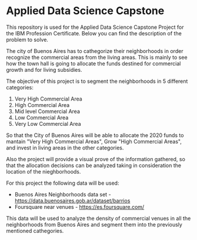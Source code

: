 # Applied Data Science Capstone

This repository is used for the Applied Data Science Capstone Project for the IBM Profession Certificate. Below you can find the description of the problem to solve.

The city of Buenos Aires has to cathegorize their neighborhoods in order recognize the commercial areas from the living areas. This is mainly to see how the town hall is going to allocate the funds destined for commercial growth and for living subsidies.

The objective of this project is to segment the neighborhoods in 5 different categories:

1. Very High Commercial Area
2. High Commercial Area
3. Mid level Commercial Area
4. Low Commercial Area
5. Very Low Commercial Area

So that the City of Buenos Aires will be able to allocate the 2020 funds to mantain "Very High Commercial Areas", Grow "High Commercial Areas", and invest in living areas in the other categories.

Also the project will provide a visual prove of the information gathered, so that the allocation decisions can be analyzed taking in consideration the location of the nieghborhoods. 

For this project the following data will be used:

- Buenos Aires Neighborhoods data set - https://data.buenosaires.gob.ar/dataset/barrios
- Foursquare near venues - https://es.foursquare.com/

This data will be used to analyze the density of commercial venues in all the neighborhoods from Buenos Aires and segment them into the previously mentioned cathegories.